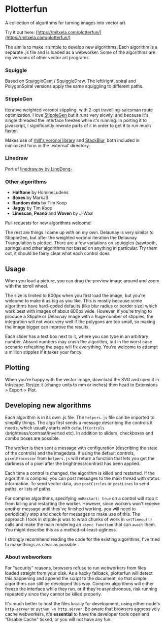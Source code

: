# Plotterfun

A collection of algorithms for turning images into vector art.

Try it out here: [https://mitxela.com/plotterfun/](https://mitxela.com/plotterfun/)

The aim is to make it simple to develop new algorithms. Each algorithm is a separate .js file and is loaded as a webworker. Some of the algorithms are my versions of other vector art programs.

### Squiggle

Based on [SquiggleCam](https://msurguy.github.io/SquiggleCam/) / [SquiggleDraw](https://github.com/gwygonik/SquiggleDraw). The left/right, spiral and PolygonSpiral versions apply the same squiggling to different paths.

### StippleGen

Iterative weighted voronoi stippling, with 2-opt travelling-salesman route optimization. I love [StippleGen](https://github.com/evil-mad/stipplegen) but it runs very slowly, and because it's single threaded the interface freezes while it's running. In porting it to javascript, I significantly rewrote parts of it in order to get it to run much faster.

Makes use of [rhill's voronoi library](https://github.com/gorhill/Javascript-Voronoi) and [StackBlur](https://github.com/flozz/StackBlur), both included in minimized form in the 'external' directory.

### Linedraw

Port of [linedraw.py by LingDong-](https://github.com/LingDong-/linedraw)

### Other algorithms

- __Halftone__ by HomineLudens
- __Boxes__ by MarkJB
- __Random dots__ by Tim Koop
- __Jaggy__ by Tim Koop
- __Linescan__, __Peano__ and __Woven__ by J-Waal

Pull requests for new algorithms welcome!

The rest are things I came up with on my own. Delaunay is very similar to StippleGen, but after the weighted voronoi iteration the Delaunay Triangulation is plotted. There are a few variations on squiggles (sawtooth, springs) and other algorithms not based on anything in particular. Try them out, it should be fairly clear what each control does.

## Usage

When you load a picture, you can drag the preview image around and zoom with the scroll wheel.

The size is limited to 800px when you first load the image, but you're welcome to make it as big as you like. This is mostly because some algorithms have hard-coded defaults (like blur radius or border size) which work best with images of about 800px wide. However, if you're trying to produce a Stipple or Delaunay image with a huge number of stipples, the integration will not work very well if the polygons are too small, so making the image bigger can improve the results.

Each slider has a text box next to it, where you can type in an arbitrary number. Absurd numbers may crash the algorithm, but in the worst case scenario refreshing the page will fix everything. You're welcome to attempt a million stipples if it takes your fancy. 

## Plotting

When you're happy with the vector image, download the SVG and open it in Inkscape. Resize it (change units to mm or inches) then head to Extensions > Export > Plot. 

## Developing new algorithms

Each algorithm is in its own .js file. The `helpers.js` file can be imported to simplify things. The algo first sends a message describing the controls it needs, which usually starts with `defaultControls` (brightness/contrast/inverted etc). In addition to sliders, checkboxes and combo boxes are possible.

The worker is then sent a message with configuration (describing the state of the controls) and the imagedata. If using the default controls, `pixelProcessor` from `helpers.js` will return a function that lets you get the darkness of a pixel after the brightness/contrast has been applied.

Each time a control is changed, the algorithm is killed and restarted. If the algorithm is complex, you can post messages to the main thread with status information. To send vector data, use `postCircles` or `postLines` to send paths, or lists of paths.

For complex algorithms, specifying `noRestart: true` on a control will stop it from killing and restarting the worker. However, since workers won't receive another message until they've finished working, you will need to periodically stop and check for messages to make use of this. The approach I took in stipple.js was to wrap chunks of work in `setTimeout()` calls and make the main rendering an `async function` that can `await` them. You might describe this as a method-of-least-ugliness.

I strongly recommend reading the code for the existing algorithms, I've tried to make things as clear as possible.

### About webworkers

For "security" reasons, browsers refuse to run webworkers from files loaded straight from your disk. As a hacky fallback, plotterfun will detect this happening and append the script to the document, so that simple algorithms can still be developed this way. Complex algorithms will either freeze the interface while they run, or if they're asynchronous, risk running repeatedly since they cannot be killed properly.

It's much better to host the files locally for development, using either node's `http-server` or `python -m http.server`. Be aware that browsers aggressively cache webworkers, it's **essential** to have the developer tools open and "Disable Cache" ticked, or you will not have any fun.
